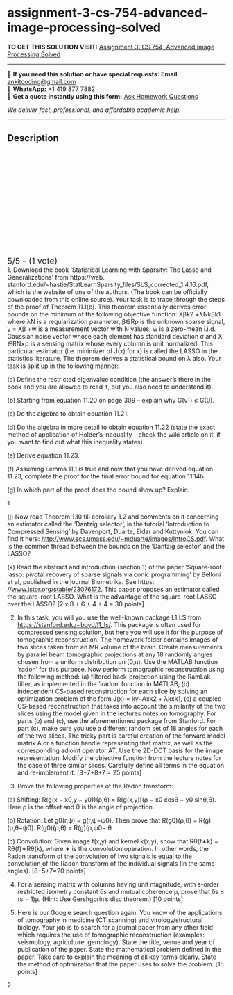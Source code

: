 # assignment-3-cs-754-advanced-image-processing-solved
**TO GET THIS SOLUTION VISIT:** [Assignment 3: CS 754, Advanced Image Processing Solved](https://www.ankitcodinghub.com/product/assignment-3-cs-754-advanced-image-processing-solved/)


---

📩 **If you need this solution or have special requests:** **Email:** ankitcoding@gmail.com  
📱 **WhatsApp:** +1 419 877 7882  
📄 **Get a quote instantly using this form:** [Ask Homework Questions](https://www.ankitcodinghub.com/services/ask-homework-questions/)

*We deliver fast, professional, and affordable academic help.*

---

<h2>Description</h2>



<div class="kk-star-ratings kksr-auto kksr-align-center kksr-valign-top" data-payload="{&quot;align&quot;:&quot;center&quot;,&quot;id&quot;:&quot;110527&quot;,&quot;slug&quot;:&quot;default&quot;,&quot;valign&quot;:&quot;top&quot;,&quot;ignore&quot;:&quot;&quot;,&quot;reference&quot;:&quot;auto&quot;,&quot;class&quot;:&quot;&quot;,&quot;count&quot;:&quot;1&quot;,&quot;legendonly&quot;:&quot;&quot;,&quot;readonly&quot;:&quot;&quot;,&quot;score&quot;:&quot;5&quot;,&quot;starsonly&quot;:&quot;&quot;,&quot;best&quot;:&quot;5&quot;,&quot;gap&quot;:&quot;4&quot;,&quot;greet&quot;:&quot;Rate this product&quot;,&quot;legend&quot;:&quot;5\/5 - (1 vote)&quot;,&quot;size&quot;:&quot;24&quot;,&quot;title&quot;:&quot;Assignment 3: CS 754, Advanced Image Processing Solved&quot;,&quot;width&quot;:&quot;138&quot;,&quot;_legend&quot;:&quot;{score}\/{best} - ({count} {votes})&quot;,&quot;font_factor&quot;:&quot;1.25&quot;}">

<div class="kksr-stars">

<div class="kksr-stars-inactive">
            <div class="kksr-star" data-star="1" style="padding-right: 4px">


<div class="kksr-icon" style="width: 24px; height: 24px;"></div>
        </div>
            <div class="kksr-star" data-star="2" style="padding-right: 4px">


<div class="kksr-icon" style="width: 24px; height: 24px;"></div>
        </div>
            <div class="kksr-star" data-star="3" style="padding-right: 4px">


<div class="kksr-icon" style="width: 24px; height: 24px;"></div>
        </div>
            <div class="kksr-star" data-star="4" style="padding-right: 4px">


<div class="kksr-icon" style="width: 24px; height: 24px;"></div>
        </div>
            <div class="kksr-star" data-star="5" style="padding-right: 4px">


<div class="kksr-icon" style="width: 24px; height: 24px;"></div>
        </div>
    </div>

<div class="kksr-stars-active" style="width: 138px;">
            <div class="kksr-star" style="padding-right: 4px">


<div class="kksr-icon" style="width: 24px; height: 24px;"></div>
        </div>
            <div class="kksr-star" style="padding-right: 4px">


<div class="kksr-icon" style="width: 24px; height: 24px;"></div>
        </div>
            <div class="kksr-star" style="padding-right: 4px">


<div class="kksr-icon" style="width: 24px; height: 24px;"></div>
        </div>
            <div class="kksr-star" style="padding-right: 4px">


<div class="kksr-icon" style="width: 24px; height: 24px;"></div>
        </div>
            <div class="kksr-star" style="padding-right: 4px">


<div class="kksr-icon" style="width: 24px; height: 24px;"></div>
        </div>
    </div>
</div>


<div class="kksr-legend" style="font-size: 19.2px;">
            5/5 - (1 vote)    </div>
    </div>
1. Download the book ‘Statistical Learning with Sparsity: The Lasso and Generalizations’ from https://web. stanford.edu/~hastie/StatLearnSparsity_files/SLS_corrected_1.4.16.pdf, which is the website of one of the authors. (The book can be officially downloaded from this online source). Your task is to trace through the steps of the proof of Theorem 11.1(b). This theorem essentially derives error bounds on the minimum of the following objective function: Xβk2 +λNkβk1 where λN is a regularization parameter, β∈Rp is the unknown sparse signal, y = Xβ +w is a measurement vector with N values, w is a zero-mean i.i.d. Gaussian noise vector whose each element has standard deviation σ and X ∈RN×p is a sensing matrix whose every column is unit normalized. This particular estimator (i.e. minimizer of J(x) for x) is called the LASSO in the statistics literature. The theorem derives a statistical bound on λ also. Your task is split up in the following manner:

(a) Define the restricted eigenvalue condition (the answer’s there in the book and you are allowed to read it, but you also need to understand it).

(b) Starting from equation 11.20 on page 309 – explain why G(vˆ) ≤ G(0).

(c) Do the algebra to obtain equation 11.21.

(d) Do the algebra in more detail to obtain equation 11.22 (state the exact method of application of Holder’s inequality – check the wiki article on it, if you want to find out what this inequality states).

(e) Derive equation 11.23.

(f) Assuming Lemma 11.1 is true and now that you have derived equation 11.23, complete the proof for the final error bound for equation 11.14b.

(g) In which part of the proof does the bound show up? Explain.

1

(j) Now read Theorem 1.10 till corollary 1.2 and comments on it concerning an estimator called the ‘Dantzig selector’, in the tutorial ‘Introduction to Compressed Sensing’ by Davenport, Duarte, Eldar and Kuttyniok. You can find it here: http://www.ecs.umass.edu/~mduarte/images/IntroCS.pdf. What is the common thread between the bounds on the ‘Dantzig selector’ and the LASSO?

(k) Read the abstract and introduction (section 1) of the paper ‘Square-root lasso: pivotal recovery of sparse signals via conic programming’ by Belloni et al, published in the journal Biometrika. See https: //www.jstor.org/stable/23076172. This paper proposes an estimator called the square-root LASSO. What is the advantage of the square-root LASSO over the LASSO? [2 x 8 + 6 + 4 + 4 = 30 points]

2. In this task, you will you use the well-known package L1 LS from https://stanford.edu/~boyd/l1_ls/. This package is often used for compressed sensing solution, but here you will use it for the purpose of tomographic reconstruction. The homework folder contains images of two slices taken from an MR volume of the brain. Create measurements by parallel beam tomographic projections at any 18 randomly angles chosen from a uniform distribution on [0,π). Use the MATLAB function ‘radon’ for this purpose. Now perform tomographic reconstruction using the following method: (a) filtered back-projection using the RamLak filter, as implemented in the ‘iradon’ function in MATLAB, (b) independent CS-based reconstruction for each slice by solving an optimization problem of the form J(x) = ky−Axk2 + λkxk1, (c) a coupled CS-based reconstruction that takes into account the similarity of the two slices using the model given in the lectures notes on tomography. For parts (b) and (c), use the aforementioned package from Stanford. For part (c), make sure you use a different random set of 18 angles for each of the two slices. The tricky part is careful creation of the forward model matrix A or a function handle representing that matrix, as well as the corresponding adjoint operator AT. Use the 2D-DCT basis for the image representation. Modify the objective function from the lecture notes for the case of three similar slices. Carefully define all terms in the equation and re-implement it. [3+7+8+7 = 25 points]

3. Prove the following properties of the Radon transform:

(a) Shifting: R(g(x − x0,y − y0))(ρ,θ) = R(g(x,y))(ρ − x0 cosθ − y0 sinθ,θ). Here ρ is the offset and θ is the angle of projection.

(b) Rotation: Let g0(r,ψ) = g(r,ψ−ψ0). Then prove that R(g0)(ρ,θ) = R(g)(ρ,θ−ψ0). R(g0)(ρ,θ) = R(g)(ρ,ψ0− θ

(c) Convolution: Given image f(x,y) and kernel k(x,y), show that Rθ(f∗k) = Rθ(f)∗Rθ(k), where ∗ is the convolution operation. In other words, the Radon transform of the convolution of two signals is equal to the convolution of the Radon transform of the individual signals (in the same angles). [8+5+7=20 points]

4. For a sensing matrix with columns having unit magnitude, with s-order restricted isometry constant δs and mutual coherence µ, prove that δs ≤ (s − 1)µ. (Hint: Use Gershgorin’s disc theorem.) [10 points]

5. Here is our Google search question again. You know of the applications of tomography in medicine (CT scanning) and virology/structural biology. Your job is to search for a journal paper from any other field which requires the use of tomographic reconstruction (examples: seismology, agriculture, gemology). State the title, venue and year of publication of the paper. State the mathematical problem defined in the paper. Take care to explain the meaning of all key terms clearly. State the method of optimization that the paper uses to solve the problem. [15 points]

2
